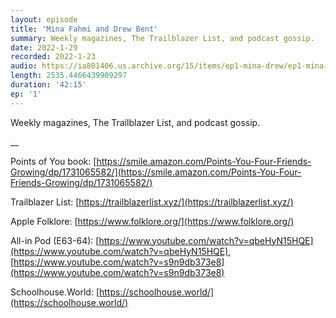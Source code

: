 ```yaml
---
layout: episode
title: 'Mina Fahmi and Drew Bent'
summary: Weekly magazines, The Trailblazer List, and podcast gossip.
date: 2022-1-29
recorded: 2022-1-23
audio: https://ia801406.us.archive.org/15/items/ep1-mina-drew/ep1-mina-drew.mp3
length: 2535.4466439909297
duration: '42:15'
ep: '1'
---
```


Weekly magazines, The Trailblazer List, and podcast gossip.

__

Points of You book: [https://smile.amazon.com/Points-You-Four-Friends-Growing/dp/1731065582/](https://smile.amazon.com/Points-You-Four-Friends-Growing/dp/1731065582/)

Trailblazer List: [https://trailblazerlist.xyz/](https://trailblazerlist.xyz/)

Apple Folklore: [https://www.folklore.org/](https://www.folklore.org/)

All-in Pod (E63-64): [https://www.youtube.com/watch?v=qbeHyN15HQE](https://www.youtube.com/watch?v=qbeHyN15HQE), [https://www.youtube.com/watch?v=s9n9db373e8](https://www.youtube.com/watch?v=s9n9db373e8)

Schoolhouse.World: [https://schoolhouse.world/](https://schoolhouse.world/)

